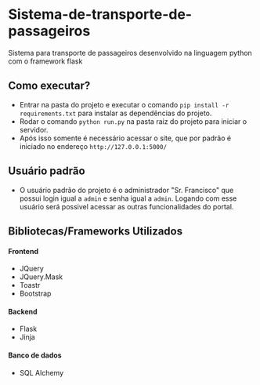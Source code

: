 # Sistema-de-transporte-de-passageiros
Sistema para transporte de passageiros desenvolvido na linguagem python com o framework flask

## Como executar?

- Entrar na pasta do projeto e executar o comando ```pip install -r requirements.txt``` para instalar as dependências do projeto.
- Rodar o comando ```python run.py``` na pasta raiz do projeto para iniciar o servidor.
- Após isso somente é necessário acessar o site, que por padrão é iniciado no endereço ```http://127.0.0.1:5000/```

## Usuário padrão

- O usuário padrão do projeto é o administrador "Sr. Francisco" que possui login igual a ```admin``` e senha igual a ```admin```. Logando com esse usuário será possivel acessar as outras funcionalidades do portal.

## Bibliotecas/Frameworks Utilizados

#### Frontend

- JQuery
- JQuery.Mask
- Toastr
- Bootstrap

#### Backend

- Flask
- Jinja

#### Banco de dados

- SQL Alchemy
